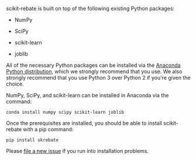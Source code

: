 scikit-rebate is built on top of the following existing Python packages:

* NumPy

* SciPy

* scikit-learn

* joblib

All of the necessary Python packages can be installed via the [Anaconda Python distribution](https://www.continuum.io/downloads), which we strongly recommend that you use. We also strongly recommend that you use Python 3 over Python 2 if you're given the choice.

NumPy, SciPy, and scikit-learn can be installed in Anaconda via the command:

```
conda install numpy scipy scikit-learn joblib
```

Once the prerequisites are installed, you should be able to install scikit-rebate with a pip command:

```
pip install skrebate
```

Please [file a new issue](https://github.com/EpistasisLab/scikit-rebate/issues/new) if you run into installation problems.
